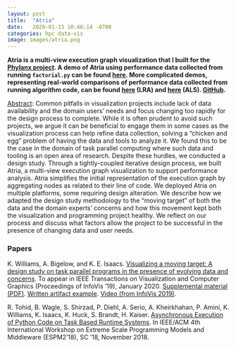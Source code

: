 ```yaml
---
layout: post
title:  "Atria"
date:   2020-01-13 10:46:14 -0700
categories: hpc data-vis
image: images/atria.png
---
```


**Atria is a multi-view execution graph visualization that I built for the [Phylanx project](http://phylanx.stellar-group.org/). A demo of Atria using performance data collected from running `factorial.py` can be found [here](http://hdc.cs.arizona.edu/people/kawilliams/projects/demos/eval/demo_factorial.html). More complicated demos, representing real-world comparisons of performance data collected from running algorithm code, can be found [here](http://hdc.cs.arizona.edu/people/kawilliams/projects/demos/eval/compare_lra.html) (LRA) and [here](http://hdc.cs.arizona.edu/people/kawilliams/projects/demos/eval/compare_als.html) (ALS). [GitHub](https://github.com/kawilliams/expression-trees).**

[Abstract](/people/kawilliams/papers/movingtarget_williams_ieeevis2019.pdf): 
Common pitfalls in visualization projects include lack of data availability and the domain users’ needs and focus changing
too rapidly for the design process to complete. While it is often prudent to avoid such projects, we argue it can be beneficial to engage
them in some cases as the visualization process can help refine data collection, solving a “chicken and egg” problem of having the
data and tools to analyze it. We found this to be the case in the domain of task parallel computing where such data and tooling is an
open area of research. Despite these hurdles, we conducted a design study. Through a tightly-coupled iterative design process, we
built Atria, a multi-view execution graph visualization to support performance analysis. Atria simplifies the initial representation of the
execution graph by aggregating nodes as related to their line of code. We deployed Atria on multiple platforms, some requiring design
alteration. We describe how we adapted the design study methodology to the “moving target” of both the data and the domain experts’
concerns and how this movement kept both the visualization and programming project healthy. We reflect on our process and discuss
what factors allow the project to be successful in the presence of changing data and user needs.

### Papers

K. Williams, A. Bigelow, and K. E. Isaacs.
[Visualizing a moving target: A design study on task parallel programs in the presence of evolving data and concerns](/people/kawilliams/papers/movingtarget_williams_ieeevis2019.pdf). To appear in IEEE Transactions on Visualization and Computer Graphics (Proceedings of InfoVis ’19), January 2020. 
[Supplemental material (PDF)](/people/kawilliams/papers/mtsupplemental_williams_ieeevis2019.pdf). [Written artifact example](/people/kawilliams/papers/written-artifact.txt). [Video (from InfoVis 2019)](https://vimeo.com/370668837).


R. Tohid, B. Wagle, S. Shirzad, P. Diehl, A. Serio, A. Kheirkhahan, P. Amini, K. Williams, K. Isaacs, K. Huck, S. Brandt, H. Kaiser. [Asynchronous Execution of Python Code on Task Based Runtime Systems](https://arxiv.org/pdf/1810.07591.pdf). In IEEE/ACM 4th International Workshop on Extreme Scale Programming Models and Middleware (ESPM2’18), SC ’18, November 2018. 
